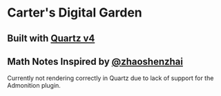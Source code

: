 # Carter's Digital Garden

## Built with [Quartz v4](https://github.com/jackyzha0/quartz)

## Math Notes Inspired by [@zhaoshenzhai](https://github.com/zhaoshenzhai/MathWiki)
Currently not rendering correctly in Quartz due to lack of support for the Admonition plugin.